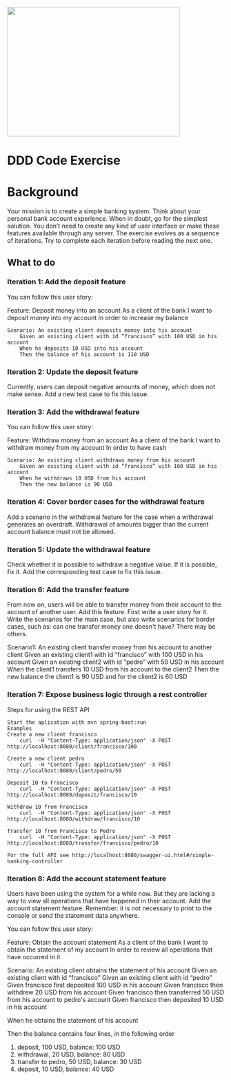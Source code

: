 

<p>
<img width="400" height="300" src="http://www.simpleorientedarchitecture.com/wp-content/uploads/2016/09/dddCover.jpg"/>
</p>

# DDD Code Exercise

# Background
Your mission is to create a simple banking system. Think about your personal bank account experience.
When in doubt, go for the simplest solution. 
You don’t need to create any kind of user interface or make these features available through any server.
The exercise evolves as a sequence of iterations. Try to complete each iteration before reading the next one.

## What to do
### Iteration 1: Add the deposit feature

You can follow this user story:

Feature: Deposit money into an account
    As a client of the bank
    I want to deposit money into my account
    In order to increase my balance

    Scenario: An existing client deposits money into his account
        Given an existing client with id “francisco” with 100 USD in his account
        When he deposits 10 USD into his account
        Then the balance of his account is 110 USD

### Iteration 2: Update the deposit feature

Currently, users can deposit negative amounts of money, which does not make sense. Add a new test case to fix this issue.

### Iteration 3: Add the withdrawal feature

You can follow this user story:

Feature: Withdraw money from an account
    As a client of the bank
    I want to withdraw money from my account
    In order to have cash

    Scenario: An existing client withdraws money from his account
        Given an existing client with id “francisco” with 100 USD in his account
        When he withdraws 10 USD from his account
        Then the new balance is 90 USD

### Iteration 4: Cover border cases for the withdrawal feature

Add a scenario in the withdrawal feature for the case when a withdrawal generates an overdraft. 
Withdrawal of amounts bigger than the current account balance must not be allowed.

### Iteration 5: Update the withdrawal feature

Check whether it is possible to withdraw a negative value. 
If it is possible, fix it. Add the corresponding test case to fix this issue.

### Iteration 6: Add the transfer feature

From now on, users will be able to transfer money from their account to the account of another user. 
Add this feature. First write a user story for it. 
Write the scenarios for the main case, but also write scenarios for border cases, such as:
can one transfer money one doesn't have? There may be others.

 Scenario1: An existing client transfer money from his account to another client
        Given an existing client1 with id “francisco” with 100 USD in his account
        Given an existing client2 with id “pedro” with 50 USD in his account
        When the client1 transfers 10 USD from his account to the client2
        Then the new balance the client1 is 90 USD and for the client2 is 60 USD

### Iteration 7: Expose business logic through a rest controller

Steps for using the REST API

 	Start the aplication with mvn spring-boot:run
 	Examples
	Create a new client francisco
		curl  -H "Content-Type: application/json" -X POST http://localhost:8080/client/francisco/100
		
	Create a new client pedro
		curl  -H "Content-Type: application/json" -X POST http://localhost:8080/client/pedro/50
		
	Deposit 10 to Francisco 
		curl  -H "Content-Type: application/json" -X POST http://localhost:8080/deposit/francisco/10
		
	Withdraw 10 from Francisco 
		curl  -H "Content-Type: application/json" -X POST http://localhost:8080/withdraw/francisco/10
		
	Transfer 10 from Francisco to Pedro
		curl  -H "Content-Type: application/json" -X POST http://localhost:8080/transfer/francisco/pedro/10
	
	For the full API see http://localhost:8080/swagger-ui.html#/simple-banking-controller


### Iteration 8: Add the account statement feature

Users have been using the system for a while now. 
But they are lacking a way to view all operations that have happened in their account.
Add the account statement feature. 
Remember: it is not necessary to print to the console or send the statement data anywhere.

You can follow this user story:

Feature: Obtain the account statement
As a client of the bank
I want to obtain the statement of my account
In order to review all operations that have occurred in it

Scenario: An existing client obtains the statement of his account
Given an existing client with id “francisco”
Given an existing client with id “pedro”
Given francisco first deposited 100 USD in his account
Given francisco then withdrew 20 USD from his account
Given francisco then transferred 50 USD from his account to pedro's account
Given francisco then deposited 10 USD in his account

When he obtains the statement of his account

Then the balance contains four lines, in the following order

1. deposit, 100 USD, balance: 100 USD
2. withdrawal, 20 USD, balance: 80 USD
3. transfer to pedro, 50 USD, balance: 30 USD
4. deposit, 10 USD, balance: 40 USD
